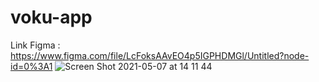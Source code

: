 # voku-app

Link Figma : https://www.figma.com/file/LcFoksAAvEO4p5IGPHDMGl/Untitled?node-id=0%3A1
![Screen Shot 2021-05-07 at 14 11 44](https://user-images.githubusercontent.com/37512856/117411923-598a4880-af3e-11eb-9198-839f878867dd.png)
